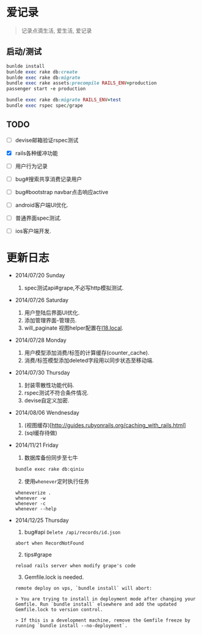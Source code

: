 # 爱记录

> 记录点滴生活, 爱生活, 爱记录

## 启动/测试

```` ruby
bunlde install
bunlde exec rake db:create
bunlde exec rake db:migrate
bundle exec rake assets:precompile RAILS_ENV=production
passenger start -e production
````

```` ruby
bundle exec rake db:migrate RAILS_ENV=test
bundle exec rspec spec/grape
````

## TODO

  - [ ] devise邮箱验证rspec测试
  - [x] rails各种缓冲功能
  - [ ] 用户行为记录
  - [ ] bug#搜索共享消费记录用户
  - [ ] bug#bootstrap navbar点击响应active
  - [ ] android客户端UI优化.
  - [ ] 普通界面spec测试.
  - [ ] ios客户端开发.


# 更新日志

+ 2014/07/20 Sunday

  1. spec测试api#grape,不必写http模拟测试.

+ 2014/07/26 Saturday

  1. 用户登陆后界面UI优化.
  2. 添加管理界面-管理员.
  3. will_paginate 视图helper配置在[I18.local](https://github.com/mislav/will_paginate/blob/master/lib/will_paginate/view_helpers.rb).

+ 2014/07/28 Monday

  1. 用户模型添加消费/标签的计算缓存(counter_cache).
  2. 消费/标签模型添加deleted字段用以同步状态至移动端.

+ 2014/07/30 Thursday

  1. 封装零散性功能代码.
  2. rspec测试不符合条件情况.
  3. devise自定义加密.

+ 2014/08/06 Wendnesday

  1. (视图缓存)[http://guides.rubyonrails.org/caching_with_rails.html]
  2. (sql缓存待做)

+ 2014/11/21 Friday

  1. 数据库备份同步至七牛

    ````
    bundle exec rake db:qiniu
    ````

  2. 使用`whenever`定时执行任务

    ````
    wheneverize .
    whenever -w
    whenever -c
    whenever --help
    ````

+ 2014/12/25 Thursday

    1. bug#api `Delete /api/records/id.json`

      abort when RecordNotFound

    2. tips#grape

      reload rails server when modify grape's code

    3. Gemfile.lock is needed.

      remote deploy on vps, `bundle install` will abort:

      > You are trying to install in deployment mode after changing your Gemfile. Run `bundle install` elsewhere and add the updated Gemfile.lock to version control.

      > If this is a development machine, remove the Gemfile freeze by running `bundle install --no-deployment`.
